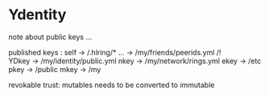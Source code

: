 # Ydentity

note about public keys ...

published keys : 
 self -> /.hlring/*
 ...  -> /my/friends/peerids.yml /!\
 YDkey -> /my/identity/public.yml
 nkey -> /my/network/rings.yml
 ekey -> /etc
 pkey -> /public
 mkey -> /my
 
revokable trust:
  mutables needs to be converted to immutable
